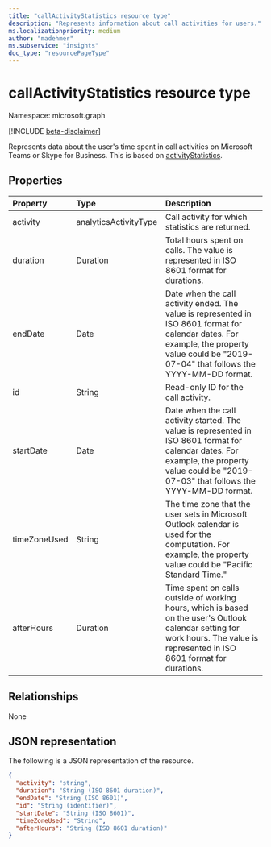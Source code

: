 ```yaml
---
title: "callActivityStatistics resource type"
description: "Represents information about call activities for users."
ms.localizationpriority: medium
author: "madehmer"
ms.subservice: "insights"
doc_type: "resourcePageType"
---
```


# callActivityStatistics resource type

Namespace: microsoft.graph

[!INCLUDE [beta-disclaimer](../../includes/beta-disclaimer.md)]

Represents data about the user's time spent in call activities on Microsoft Teams or Skype for Business. This is based on [activityStatistics](../resources/activitystatistics.md).

## Properties

| Property     | Type        | Description |
|:-------------|:------------|:------------|
|activity|analyticsActivityType| Call activity for which statistics are returned.|
|duration|Duration|Total hours spent on calls. The value is represented in ISO 8601 format for durations.|
|endDate|Date|Date when the call activity ended. The value is represented in ISO 8601 format for calendar dates. For example, the property value could be "2019-07-04" that follows the YYYY-MM-DD format.|
|id|String| Read-only ID for the call activity.|
|startDate|Date|Date when the call activity started. The value is represented in ISO 8601 format for calendar dates. For example, the property value could be "2019-07-03" that follows the YYYY-MM-DD format.|
|timeZoneUsed|String|The time zone that the user sets in Microsoft Outlook calendar is used for the computation. For example, the property value could be "Pacific Standard Time."|
|afterHours|Duration|Time spent on calls outside of working hours, which is based on the user's Outlook calendar setting for work hours. The value is represented in ISO 8601 format for durations. |

## Relationships

None

## JSON representation

The following is a JSON representation of the resource.

<!-- {
  "blockType": "resource",
  "baseType": "microsoft.graph.activityStatistics",
  "keyProperty": "id", 
  "optionalProperties": [
  ],
  "@odata.type": "microsoft.graph.callActivityStatistics"
}--> 

```json
{
  "activity": "string",
  "duration": "String (ISO 8601 duration)",
  "endDate": "String (ISO 8601)",
  "id": "String (identifier)",
  "startDate": "String (ISO 8601)",
  "timeZoneUsed": "String",
  "afterHours": "String (ISO 8601 duration)"
}
```

<!-- uuid: 16cd6b66-4b1a-43a1-adaf-3a886856ed98
2019-02-04 14:57:30 UTC -->
<!-- {
  "type": "#page.annotation",
  "description": "callActivityStatistics resource",
  "keywords": "",
  "section": "documentation",
  "tocPath": ""
}-->

